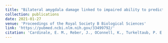 ```yaml
---
title: "Bilateral amygdala damage linked to impaired ability to predict others fear but preserved moral judgements about causing others fear"
collection: publications
date: 2021-01-27
venue: 'Proceedings of the Royal Society B Biological Sciences'
link: 'https://pubmed.ncbi.nlm.nih.gov/33499792/'
citation: 'Cardinale, E. M., Reber, J., OConnell, K., Turkeltaub, P. E., Tranel, D., Buchanan, T. W. & Marsh, A. A. <i>Proceedings of the Royal Society B Biological Sciences.</i> 288(1943), 20202651.'
---
```

